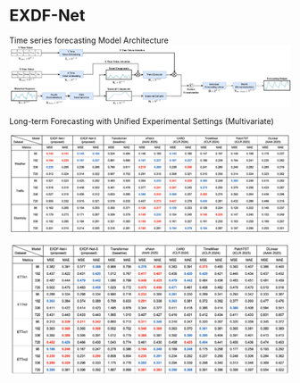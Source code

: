 # EXDF-Net
Time series forecasting
Model Architecture
![sac](figure/EXDF-Net.png)

Long-term Forecasting with Unified Experimental Settings (Multivariate)


![sac](figure/ex_results_1.png)

![sac](figure/ex_results_2.png)

